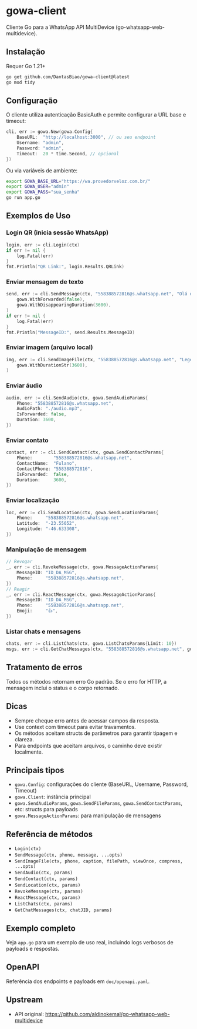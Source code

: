 # gowa-client

Cliente Go para a WhatsApp API MultiDevice (go-whatsapp-web-multidevice).

## Instalação

Requer Go 1.21+

```bash
go get github.com/DantasBiao/gowa-client@latest
go mod tidy
```

## Configuração

O cliente utiliza autenticação BasicAuth e permite configurar a URL base e timeout:

```go
cli, err := gowa.New(gowa.Config{
    BaseURL:  "http://localhost:3000", // ou seu endpoint
    Username: "admin",
    Password: "admin",
    Timeout:  20 * time.Second, // opcional
})
```

Ou via variáveis de ambiente:

```bash
export GOWA_BASE_URL="https://wa.provedorveloz.com.br/"
export GOWA_USER="admin"
export GOWA_PASS="sua_senha"
go run app.go
```

## Exemplos de Uso

### Login QR (inicia sessão WhatsApp)

```go
login, err := cli.Login(ctx)
if err != nil {
    log.Fatal(err)
}
fmt.Println("QR Link:", login.Results.QRLink)
```

### Enviar mensagem de texto

```go
send, err := cli.SendMessage(ctx, "558388572816@s.whatsapp.net", "Olá do Go!",
    gowa.WithForwarded(false),
    gowa.WithDisappearingDuration(3600),
)
if err != nil {
    log.Fatal(err)
}
fmt.Println("MessageID:", send.Results.MessageID)
```

### Enviar imagem (arquivo local)

```go
img, err := cli.SendImageFile(ctx, "558388572816@s.whatsapp.net", "Legenda", "./foto.jpg", false, false,
    gowa.WithDurationStr(3600),
)
```

### Enviar áudio

```go
audio, err := cli.SendAudio(ctx, gowa.SendAudioParams{
    Phone: "558388572816@s.whatsapp.net",
    AudioPath: "./audio.mp3",
    IsForwarded: false,
    Duration: 3600,
})
```

### Enviar contato

```go
contact, err := cli.SendContact(ctx, gowa.SendContactParams{
    Phone:        "558388572816@s.whatsapp.net",
    ContactName:  "Fulano",
    ContactPhone: "558388572816",
    IsForwarded:  false,
    Duration:     3600,
})
```

### Enviar localização

```go
loc, err := cli.SendLocation(ctx, gowa.SendLocationParams{
    Phone:     "558388572816@s.whatsapp.net",
    Latitude:  "-23.55052",
    Longitude: "-46.633308",
})
```

### Manipulação de mensagem

```go
// Revogar
_, err := cli.RevokeMessage(ctx, gowa.MessageActionParams{
    MessageID: "ID_DA_MSG",
    Phone:     "558388572816@s.whatsapp.net",
})
// Reagir
_, err := cli.ReactMessage(ctx, gowa.MessageActionParams{
    MessageID: "ID_DA_MSG",
    Phone:     "558388572816@s.whatsapp.net",
    Emoji:     "👍",
})
```

### Listar chats e mensagens

```go
chats, err := cli.ListChats(ctx, gowa.ListChatsParams{Limit: 10})
msgs, err := cli.GetChatMessages(ctx, "558388572816@s.whatsapp.net", gowa.GetChatMessagesParams{Limit: 20})
```

## Tratamento de erros

Todos os métodos retornam erro Go padrão. Se o erro for HTTP, a mensagem inclui o status e o corpo retornado.

## Dicas

- Sempre cheque erro antes de acessar campos da resposta.
- Use context com timeout para evitar travamentos.
- Os métodos aceitam structs de parâmetros para garantir tipagem e clareza.
- Para endpoints que aceitam arquivos, o caminho deve existir localmente.

## Principais tipos

- `gowa.Config`: configurações do cliente (BaseURL, Username, Password, Timeout)
- `gowa.Client`: instância principal
- `gowa.SendAudioParams`, `gowa.SendFileParams`, `gowa.SendContactParams`, etc: structs para payloads
- `gowa.MessageActionParams`: para manipulação de mensagens

## Referência de métodos

- `Login(ctx)`
- `SendMessage(ctx, phone, message, ...opts)`
- `SendImageFile(ctx, phone, caption, filePath, viewOnce, compress, ...opts)`
- `SendAudio(ctx, params)`
- `SendContact(ctx, params)`
- `SendLocation(ctx, params)`
- `RevokeMessage(ctx, params)`
- `ReactMessage(ctx, params)`
- `ListChats(ctx, params)`
- `GetChatMessages(ctx, chatJID, params)`

## Exemplo completo

Veja `app.go` para um exemplo de uso real, incluindo logs verbosos de payloads e respostas.

## OpenAPI

Referência dos endpoints e payloads em `doc/openapi.yaml`.

## Upstream

- API original: <https://github.com/aldinokemal/go-whatsapp-web-multidevice>

